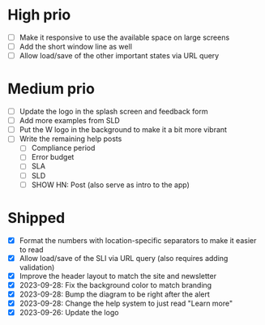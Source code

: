# High prio

- [ ] Make it responsive to use the available space on large screens
- [ ] Add the short window line as well
- [ ] Allow load/save of the other important states via URL query

# Medium prio

- [ ] Update the logo in the splash screen and feedback form
- [ ] Add more examples from SLD
- [ ] Put the W logo in the background to make it a bit more vibrant
- [ ] Write the remaining help posts
  - [ ] Compliance period
  - [ ] Error budget
  - [ ] SLA
  - [ ] SLD
  - [ ] SHOW HN: Post (also serve as intro to the app)

# Shipped

- [X] Format the numbers with location-specific separators to make it easier to read
- [X] Allow load/save of the SLI via URL query (also requires adding validation)
- [X] Improve the header layout to match the site and newsletter
- [X] 2023-09-28: Fix the background color to match branding
- [X] 2023-09-28: Bump the diagram to be right after the alert
- [X] 2023-09-28: Change the help system to just read "Learn more"
- [X] 2023-09-26: Update the logo
